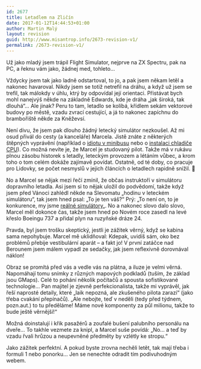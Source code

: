 ```yaml
---
id: 2677
title: Letadlem na Zličín
date: 2017-01-12T14:44:53+01:00
author: Martin Malý
layout: revision
guid: http://www.misantrop.info/2673-revision-v1/
permalink: /2673-revision-v1/
---
```

Už jako mladý jsem trápil Flight Simulator, nejprve na ZX Spectru, pak na PC, a řeknu vám jako, žádnej med, tohleto&#8230;

<!--more-->

Vždycky jsem tak jako ladně odstartoval, to jo, a pak jsem někam letěl a nakonec havaroval. Nikdy jsem se totiž netrefil na dráhu, a když už jsem se trefil, tak málokdy v úhlu, ktrý by odpovídal její orientaci. Přistávat bych mohl nanejvýš někde na základně Edwards, kde je dráha &#8222;jak široká, tak dlouhá&#8220;&#8230; Ale jinak? Peru to tam, letadlo se kolíbá, křídlem sekám vektorové budovy po městě, vzadu zvrací cestující, a já to nakonec zapíchnu do brambořiště někde za Kněževsí.

Není divu, že jsem pak dlouho žádný letecký simulátor nezkoušel. Až mi osud přivál do cesty (a kanceláře) Marcela. Jistě znáte z některých štěpných vyprávění (například o [idiotu v minibusu](http://www.misantrop.info/osm-lidi-v-minibusu-o-medvedovi-nemluve/) nebo o [instalaci chladiče CPU](http://www.misantrop.info/uskrtit-marcela/)). Co možná nevíte je, že Marcel je studovaný pilot. Takže má v rukávu plnou zásobu historek s letadly, leteckým provozem a létáním vůbec, a krom toho o tom celém dokáže zajímavě povídat. Ostatně, od té doby, co pracuje pro Lidovky, se počet nesmyslů v jejich článcích o letadlech rapidně snížil. 🙂

No a Marcel se nějak mezi řečí zmínil, že občas instruktoří v simulátoru dopravního letadla. Asi jsem si to nějak uložil do podvědomí, takže když jsem před Vánoci zahlédl někde na Slevomatu &#8222;hodinu v leteckém simulátoru&#8220;, tak jsem hned psal: &#8222;To je ten váš?&#8220; Prý: &#8222;To není on, to je konkurence, my jsme [reálné simulátory](http://www.realne-simulatory.cz)&#8222;. No a nakonec slovo dalo slovo, Marcel měl dokonce čas, takže jsem hned po Novém roce zasedl na levé křeslo Boeingu 737 a přidal plyn na ruzyňské dráze 24.

Pravda, byl jsem trošku skeptický, jestli je zážitek věrný, když se kabina sama nepohybuje. Marcel mě uklidňoval: Kdepak, uvidíš sám, oko bez problémů přebije vestibulární aparát &#8211; a fakt jo! V první zatáčce nad Berounem jsem málem vypadl ze sedačky, jak jsem reflexivně dorovnával náklon!

Obraz se promítá před vás a vedle vás na plátna, a iluze je velmi věrná. Napomáhají tomu snímky z různých mapových podkladů (tuším, že základ jsou GMaps). Celé to pohání několik počítačů a spousta sofistikované technologie&#8230; Pan majitel je zjevně perfekcionalista, takže mi vyprávěl, jak řeší naprosté detaily, které &#8222;laik nepozná, ale zkušeného pilota zarazí&#8220; (jako třeba cvakání přepínačů). &#8222;Ale nebojte, teď v neděli (tedy před týdnem, pozn.aut.) to tu předěláme! Máme nové komponenty za půl milionu, takže to bude ještě věrnější!&#8220;

Možná doinstalují i křik pasažérů a zoufalé bušení palubního personálu na dveře&#8230; To takhle vezmete za knipl, a Marcel suše povídá: &#8222;No&#8230; a teď by vzadu řvali hrůzou a neupevněné předměty by vzlétly ke stropu.&#8220;

Jako zážitek perfektní. A pokud byste zrovna nechěli letět, tak mají třeba i formuli 1 nebo ponorku&#8230; Jen se nenechte odradit tím podivuhodným webem.